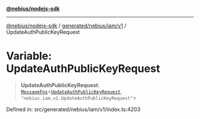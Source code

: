 [**@nebius/nodejs-sdk**](../../../../../README.md)

***

[@nebius/nodejs-sdk](../../../../../README.md) / [generated/nebius/iam/v1](../README.md) / UpdateAuthPublicKeyRequest

# Variable: UpdateAuthPublicKeyRequest

> **UpdateAuthPublicKeyRequest**: [`MessageFns`](../../../../../runtime/protos/core/interfaces/MessageFns.md)\<[`UpdateAuthPublicKeyRequest`](../interfaces/UpdateAuthPublicKeyRequest.md), `"nebius.iam.v1.UpdateAuthPublicKeyRequest"`\>

Defined in: src/generated/nebius/iam/v1/index.ts:4203
